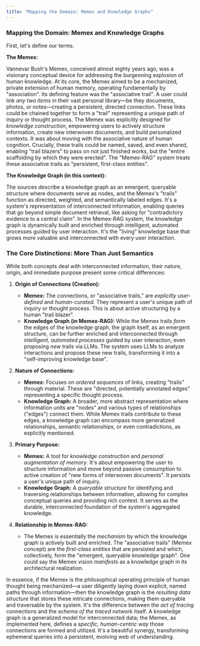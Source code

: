 ```yaml
---
title: "Mapping the Domain: Memex and Knowledge Graphs"
---
```



### Mapping the Domain: Memex and Knowledge Graphs

First, let's define our terms.

**The Memex:**

Vannevar Bush's Memex, conceived almost eighty years ago, was a visionary conceptual device for addressing the burgeoning explosion of human knowledge. At its core, the Memex aimed to be a mechanized, private extension of human memory, operating fundamentally by "association". Its defining feature was the "associative trail". A user could link *any two items* in their vast personal library—be they documents, photos, or notes—creating a persistent, directed connection. These links could be chained together to form a "trail" representing a unique path of inquiry or thought process. The Memex was explicitly designed for *knowledge construction*, empowering users to actively structure information, create new interwoven documents, and build personalized contexts. It was about moving *with* the associative nature of human cognition. Crucially, these trails could be named, saved, and even shared, enabling "trail blazers" to pass on not just finished works, but the "entire scaffolding by which they were erected". The "Memex-RAG" system treats these associative trails as "persistent, first-class entities".

**The Knowledge Graph (in this context):**

The sources describe a knowledge graph as an emergent, queryable structure where documents serve as nodes, and the Memex's "trails" function as directed, weighted, and semantically labeled edges. It's a system's representation of interconnected information, enabling queries that go beyond simple document retrieval, like asking for "contradictory evidence to a central claim". In the Memex-RAG system, the knowledge graph is dynamically built and enriched through intelligent, automated processes guided by user interaction. It's the "living" knowledge base that grows more valuable and interconnected with every user interaction.

### The Core Distinctions: More Than Just Semantics

While both concepts deal with interconnected information, their nature, origin, and immediate purpose present some critical differences:

1. **Origin of Connections (Creation):**
    * **Memex:** The connections, or "associative trails," are *explicitly user-defined* and *human-curated*. They represent a user's unique path of inquiry or thought process. This is about active structuring by a human "trail blazer".
    * **Knowledge Graph (in Memex-RAG):** While the Memex trails *form* the edges of the knowledge graph, the graph itself, as an emergent structure, can be further enriched and interconnected through *intelligent, automated processes* guided by user interaction, even proposing *new* trails via LLMs. The system uses LLMs to analyze interactions and propose these new trails, transforming it into a "self-improving knowledge base".

2. **Nature of Connections:**
    * **Memex:** Focuses on *ordered sequences* of links, creating "trails" through material. These are "directed, potentially annotated edges" representing a specific thought process.
    * **Knowledge Graph:** A broader, more abstract representation where information units are "nodes" and various types of relationships ("edges") connect them. While Memex trails contribute to these edges, a knowledge graph can encompass more generalized relationships, semantic relationships, or even contradictions, as explicitly mentioned.

3. **Primary Purpose:**
    * **Memex:** A tool for *knowledge construction* and *personal augmentation of memory*. It's about empowering the user to structure information and move beyond passive consumption to active creation of "new forms of interwoven documents". It persists a user's unique path of inquiry.
    * **Knowledge Graph:** A *queryable structure* for identifying and traversing relationships between information, allowing for complex conceptual queries and providing rich context. It serves as the durable, interconnected foundation of the system's aggregated knowledge.

4. **Relationship in Memex-RAG:**
    * The Memex is essentially the *mechanism* by which the knowledge graph is actively built and enriched. The "associative trails" (Memex concept) are the *first-class entities* that are persisted and which, collectively, form the "emergent, queryable knowledge graph". One could say the Memex vision *manifests* as a knowledge graph in its architectural realization.

In essence, if the Memex is the philosophical operating principle of human thought being mechanized—a user diligently laying down explicit, named paths through information—then the knowledge graph is the *resulting data structure* that stores these intricate connections, making them queryable and traversable by the system. It's the difference between the *act of tracing* connections and the *schema of the traced network* itself. A knowledge graph is a generalized model for interconnected data; the Memex, as implemented here, defines a *specific, human-centric way* those connections are formed and utilized. It's a beautiful synergy, transforming ephemeral queries into a persistent, evolving web of understanding.
